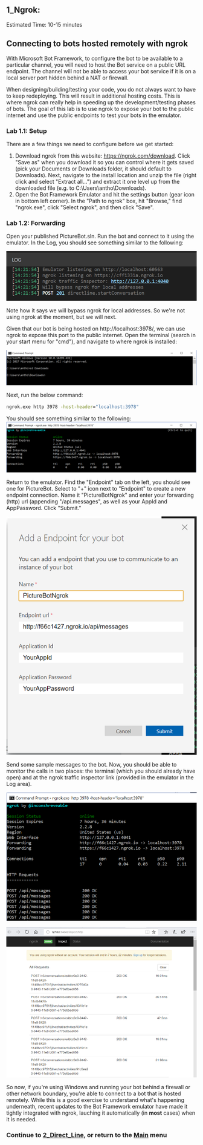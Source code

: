 ## 1_Ngrok:
Estimated Time: 10-15 minutes

## Connecting to bots hosted remotely with ngrok

With Microsoft Bot Framework, to configure the bot to be available to a particular channel, you will need to host the Bot service on a public URL endpoint. The channel will not be able to access your bot service if it is on a local server port hidden behind a NAT or firewall.  

When designing/building/testing your code, you do not always want to have to keep redeploying. This will result in additional hosting costs. This is where ngrok can really help in speeding up the development/testing phases of bots. The goal of this lab is to use ngrok to expose your bot to the public internet and use the public endpoints to test your bots in the emulator.

### Lab 1.1: Setup  

There are a few things we need to configure before we get started:

1. Download ngrok from this website: https://ngrok.com/download. Click "Save as" when you download it so you can control where it gets saved (pick your Documents or Downloads folder, it should default to Downloads). Next, navigate to the install location and unzip the file (right click and select "Extract all...") and extract it one level up from the downloaded file (e.g. to  C:\Users\antho\Downloads\).  
2. Open the Bot Framework Emulator and hit the settings button (gear icon in bottom left corner). In the "Path to ngrok" box, hit "Browse," find "ngrok.exe", click "Select ngrok", and then click "Save".

### Lab 1.2: Forwarding  

Open your published PictureBot.sln. Run the bot and connect to it using the emulator. In the Log, you should see something similar to the following:  

![ngrok](./resources/assets/ngrok.png)

Note how it says we will bypass ngrok for local addresses. So we're not using ngrok at the moment, but we will next.  

Given that our bot is being hosted on http://localhost:3978/, we can use ngrok to expose this port to the public internet. Open the terminal (search in your start menu for "cmd"), and navigate to where ngrok is installed:

![cd downloads](./resources/assets/cddownloads.png)

Next, run the below command:

```cmd
ngrok.exe http 3978 -host-header="localhost:3978"
```

You should see something similar to the following:
![ngrokrunning](./resources/assets/ngrokrunning.png)

Return to the emulator. Find the "Endpoint" tab on the left, you should see one for PictureBot. Select to "+" icon next to "Endpoint" to create a new endpoint connection. Name it "PictureBotNgrok" and enter your forwarding (http) url (appending "/api.messages", as well as your AppId and AppPassword. Click "Submit."

![endpoint](./resources/assets/endpoint.png)

Send some sample messages to the bot. Now, you should be able to monitor the calls in two places: the terminal (which you should already have open) and at the ngrok traffic inspector link (provided in the emulator in the Log area).  

![terminal view](./resources/assets/terminal.png)

![inspector](./resources/assets/inspector.png)

So now, if you're using Windows and running your bot behind a firewall or other network boundary, you're able to connect to a bot that is hosted remotely. While this is a good exercise to understand what's happening underneath, recent updates to the Bot Framework emulator have made it tightly integrated with ngrok, lauching it automatically (in **most** cases) when it is needed. 

### Continue to [2_Direct_Line](./2_Direct_Line.md), or return to the [Main](../../README.md) menu
